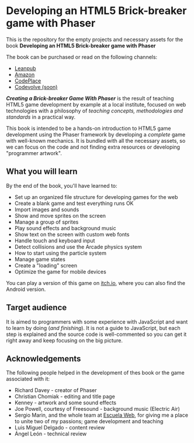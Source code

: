 # Developing an HTML5 Brick-breaker game with Phaser

This is the repository for the empty projects and necessary assets for the book **Developing an HTML5 Brick-breaker game with Phaser**

The book can be purchased or read on the following channels: 

* [Leanpub](https://leanpub.com/brick-breaker-phaser)
* [Amazon](https://www.amazon.com/Developing-HTML5-Brick-breaker-Game-Phaser-ebook/dp/B00XYQC2WQ)
* [CodePlace](https://www.codeplace.com/jorge-palacios/developing-an-html5-brick-breaker-game-with-phaser)
* [Codevolve (soon)](https://www.codevolve.com/)

_**Creating a Brick-breaker Game With Phaser**_ is the result of teaching HTML5 game development by example at a local institute, focused on web technologies with a philosophy of _teaching concepts, methodologies and standards_ in a practical way.

This book is intended to be a hands-on introduction to HTML5 game development using the Phaser framework by developing a *complete* game with well-known mechanics. It is bundled with all the necessary assets, so we can focus on the code and not finding extra resources or developing "programmer artwork".

## What you will learn

By the end of the book, you'll have learned to:

* Set up an organized file structure for developing games for the web
* Create a blank game and test everything runs OK
* Import images and sounds
* Show and move sprites on the screen
* Manage a group of sprites
* Play sound effects and background music
* Show text on the screen with custom web fonts
* Handle touch and keyboard input
* Detect collisions and use the Arcade physics system
* How to start using the particle system
* Manage game states
* Create a "loading" screen
* Optimize the game for mobile devices

You can play a version of this game on [itch.io](pctroll.itch.io/html5-breaker), where you can also find the Android version.

## Target audience

It is aimed to programmers with some experience with JavaScript and want to learn by doing (*and finishing*). It is not a guide to JavaScript, but each step is explained and the source code is well-commented so you can get it right away and keep focusing on the big picture.


## Acknowledgements

The following people helped in the development of thes book or the game associated with it:

* Richard Davey - creator of Phaser
* Christian Chomiak - editing and title page
* Kenney - artwork and some sound effects
* Joe Powell, courtesy of Freesound - background music (Electric Air)
* Sergio Marin, and the whole team at [Escuela Web](https://www.escuelaweb.net/), for giving me a place to unite two of my passions; game development and teaching
* Luis Miguel Delgado - content review
* Ángel León - technical review



